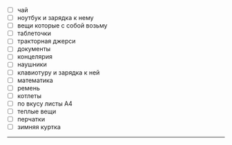 - [ ] чай
- [ ] ноутбук и зарядка к нему
- [ ] вещи которые с собой возьму
- [ ] таблеточки
- [ ] тракторная джерси
- [ ] документы
- [ ] концелярия
- [ ] наушники
- [ ] клавиотуру и зарядка к ней
- [ ] математика
- [ ] ремень
- [ ] котлеты
- [ ] по вкусу листы А4
- [ ] теплые вещи
- [ ] перчатки
- [ ] зимняя куртка
---
